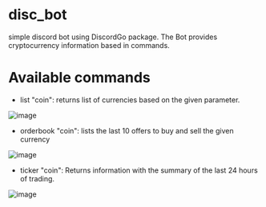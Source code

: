 # disc_bot
simple discord bot using DiscordGo package.
The Bot provides cryptocurrency information based in commands.

# Available commands
- list "coin": returns list of currencies based on the given parameter.

![image](https://user-images.githubusercontent.com/12565936/160052839-00b88548-a8e4-4409-b018-9806321967a0.png)

- orderbook "coin": lists the last 10 offers to buy and sell the given currency

![image](https://user-images.githubusercontent.com/12565936/160053160-1c0a56c0-6ff5-48a2-899e-3edad8651d40.png)

- ticker "coin": Returns information with the summary of the last 24 hours of trading.

![image](https://user-images.githubusercontent.com/12565936/160053319-1871cc10-e258-4ea7-8050-c430fbe4495b.png)

